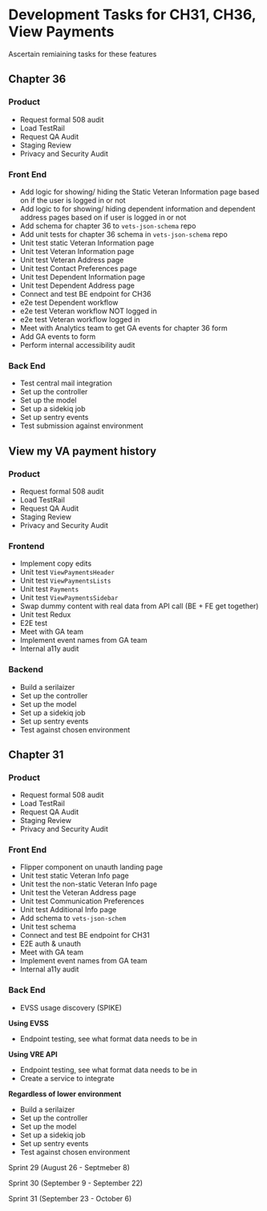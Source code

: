 # Development Tasks for CH31, CH36, View Payments
Ascertain remiaining tasks for these features  
## Chapter 36
### Product
- Request formal 508 audit
- Load TestRail
- Request QA Audit
- Staging Review
- Privacy and Security Audit

### Front End
- Add logic for showing/ hiding the Static Veteran Information page based on if the user is logged in or not
- Add logic to for showing/ hiding dependent information and dependent address pages based on if user is logged in or not
- Add schema for chapter 36 to `vets-json-schema` repo
- Add unit tests for chapter 36 schema in `vets-json-schema` repo
- Unit test static Veteran Information page
- Unit test Veteran Information page
- Unit test Veteran Address page
- Unit test Contact Preferences page
- Unit test Dependent Information page
- Unit test Dependent Address page
- Connect and test BE endpoint for CH36
- e2e test Dependent workflow
- e2e test Veteran workflow NOT logged in
- e2e test Veteran workflow logged in
- Meet with Analytics team to get GA events for chapter 36 form
- Add GA events to form
- Perform internal accessibility audit

### Back End
- Test central mail integration  
- Set up the controller
- Set up the model
- Set up a sidekiq job
- Set up sentry events
- Test submission against environment

## View my VA payment history
### Product
- Request formal 508 audit
- Load TestRail
- Request QA Audit
- Staging Review
- Privacy and Security Audit

### Frontend
- Implement copy edits
- Unit test `ViewPaymentsHeader`
- Unit test `ViewPaymentsLists`
- Unit test `Payments`
- Unit test `ViewPaymentsSidebar`
- Swap dummy content with real data from API call (BE + FE get together)
- Unit test Redux
- E2E test
- Meet with GA team
- Implement event names from GA team
- Internal a11y audit

### Backend
- Build a serilaizer
- Set up the controller
- Set up the model
- Set up a sidekiq job
- Set up sentry events
- Test against chosen environment

## Chapter 31
### Product
- Request formal 508 audit
- Load TestRail
- Request QA Audit
- Staging Review
- Privacy and Security Audit

### Front End
- Flipper component on unauth landing page
- Unit test static Veteran Info page
- Unit test the non-static Veteran Info page
- Unit test the Veteran Address page
- Unit test Communication Preferences
- Unit test Additional Info page
- Add schema to `vets-json-schem`
- Unit test schema
- Connect and test BE endpoint for CH31
- E2E auth & unauth
- Meet with GA team
- Implement event names from GA team
- Internal a11y audit

### Back End
- EVSS usage discovery (SPIKE)

**Using EVSS**
- Endpoint testing, see what format data needs to be in

**Using VRE API**
- Endpoint testing, see what format data needs to be in
- Create a service to integrate

**Regardless of lower environment**
- Build a serilaizer
- Set up the controller
- Set up the model
- Set up a sidekiq job
- Set up sentry events
- Test against chosen environment


Sprint 29 (August 26 - Septmeber 8)

Sprint 30 (September 9 - September 22)

Sprint 31 (September 23 - October 6)
